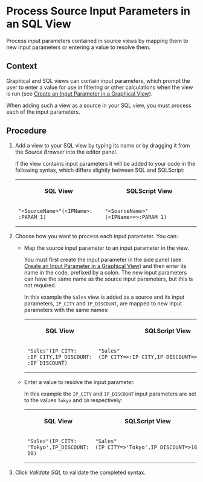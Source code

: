 <!-- loio58d8763437ac46b7924405acff7f39db -->

# Process Source Input Parameters in an SQL View

Process input parameters contained in source views by mapping them to new input parameters or entering a value to resolve them.



## Context

Graphical and SQL views can contain input parameters, which prompt the user to enter a value for use in filtering or other calculations when the view is run \(see [Create an Input Parameter in a Graphical View](create-an-input-parameter-in-a-graphical-view-53fa99a.md)\).

When adding such a view as a source in your SQL view, you must process each of the input parameters.



## Procedure

1.  Add a view to your SQL view by typing its name or by dragging it from the *Source Browser* into the editor panel.

    If the view contains input parameters it will be added to your code in the following syntax, which differs slightly between SQL and SQLScript:


    <table>
    <tr>
    <th valign="top">

    SQL View
    
    </th>
    <th valign="top">

    SQLScript View
    
    </th>
    </tr>
    <tr>
    <td valign="top">
    
    ```
    "<SourceName>"(<IPName>: :PARAM_1)
    ```


    
    </td>
    <td valign="top">
    
    ```
    "<SourceName>"(<IPName>=>:PARAM_1)
    ```


    
    </td>
    </tr>
    </table>
    
2.  Choose how you want to process each input parameter. You can:

    -   Map the source input parameter to an input parameter in the view.

        You must first create the input parameter in the side panel \(see [Create an Input Parameter in a Graphical View](create-an-input-parameter-in-a-graphical-view-53fa99a.md)\) and then enter its name in the code, prefixed by a colon. The new input parameters can have the same name as the source input parameters, but this is not required.

        In this example the `Sales` view is added as a source and its input parameters, `IP_CITY` and `IP_DISCOUNT`, are mapped to new input parameters with the same names:


        <table>
        <tr>
        <th valign="top">

        SQL View
        
        </th>
        <th valign="top">

        SQLScript View
        
        </th>
        </tr>
        <tr>
        <td valign="top">
        
        ```
        "Sales"(IP_CITY: :IP_CITY,IP_DISCOUNT: :IP_DISCOUNT)
        ```


        
        </td>
        <td valign="top">
        
        ```
        "Sales"(IP_CITY=>:IP_CITY,IP_DISCOUNT=>:IP_DISCOUNT)
        ```


        
        </td>
        </tr>
        </table>
        
    -   Enter a value to resolve the input parameter.

        In this example the `IP_CITY` and `IP_DISCOUNT` input parameters are set to the values `Tokyo` and `10` respectively:


        <table>
        <tr>
        <th valign="top">

        SQL View
        
        </th>
        <th valign="top">

        SQLScript View
        
        </th>
        </tr>
        <tr>
        <td valign="top">
        
        ```
        "Sales"(IP_CITY: 'Tokyo',IP_DISCOUNT: 10)
        ```


        
        </td>
        <td valign="top">
        
        ```
        "Sales"(IP_CITY=>'Tokyo',IP_DISCOUNT=>10)
        ```


        
        </td>
        </tr>
        </table>
        

3.  Click *Validate SQL* to validate the completed syntax.


